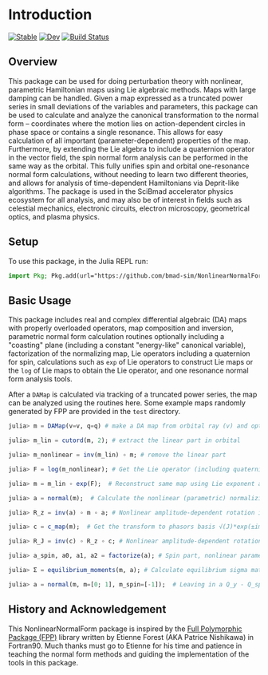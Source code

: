 # Introduction

[![Stable](https://img.shields.io/badge/docs-stable-blue.svg)](https://bmad-sim.github.io/NonlinearNormalForm.jl/stable/)
[![Dev](https://img.shields.io/badge/docs-dev-blue.svg)](https://bmad-sim.github.io/NonlinearNormalForm.jl/dev/)
[![Build Status](https://github.com/bmad-sim/NonlinearNormalForm.jl/actions/workflows/CI.yml/badge.svg?branch=main)](https://github.com/bmad-sim/NonlinearNormalForm.jl/actions/workflows/CI.yml?query=branch%3Amain)

## Overview

This package can be used for doing perturbation theory with nonlinear, parametric Hamiltonian maps using Lie algebraic methods. Maps with large damping can be handled. Given a map expressed as a truncated power series in small deviations of the variables and parameters, this package can be used to calculate and analyze the canonical transformation to the normal form – coordinates where the motion lies on action-dependent circles in phase space or contains a single resonance. This allows for easy calculation of all important (parameter-dependent) properties of the map. Furthermore, by extending the Lie algebra to include a quaternion operator in the vector field, the spin normal form analysis can be performed in the same way as the orbital. This fully unifies spin and orbital one-resonance normal form calculations, without needing to learn two different theories, and allows for analysis of time-dependent Hamiltonians via Deprit-like algorithms. The package is used in the SciBmad accelerator physics ecosystem for all analysis, and may also be of interest in fields such as celestial mechanics, electronic circuits, electron microscopy, geometrical optics, and plasma physics.

## Setup

To use this package, in the Julia REPL run:

```julia
import Pkg; Pkg.add(url="https://github.com/bmad-sim/NonlinearNormalForm.jl")
```

## Basic Usage

This package includes real and complex differential algebraic (DA) maps with properly overloaded operators, map composition and inversion, parametric normal form calculation routines optionally including a "coasting" plane (including a constant "energy-like" canonical variable), factorization of the normalizing map, Lie operators including a quaternion for spin, calculations such as `exp` of Lie operators to construct Lie maps or the `log` of Lie maps to obtain the Lie operator, and one resonance normal form analysis tools.

After a `DAMap` is calculated via tracking of a truncated power series, the map can be analyzed using the routines here. Some example maps randomly generated by FPP are provided in the `test` directory.

```julia
julia> m = DAMap(v=v, q=q) # make a DA map from orbital ray (v) and optionally spin quaternion (q)

julia> m_lin = cutord(m, 2); # extract the linear part in orbital

julia> m_nonlinear = inv(m_lin) ∘ m; # remove the linear part

julia> F = log(m_nonlinear); # Get the Lie operator (including quaternion) generating nonlinear part

julia> m = m_lin ∘ exp(F);  # Reconstruct same map using Lie exponent and linear part separately

julia> a = normal(m);  # Calculate the nonlinear (parametric) normalizing canonical transformation

julia> R_z = inv(a) ∘ m ∘ a; # Nonlinear amplitude-dependent rotation in regular phase space (x, px, …)

julia> c = c_map(m);  # Get the transform to phasors basis √(J)*exp(±im*ϕ)

julia> R_J = inv(c) ∘ R_z ∘ c; # Nonlinear amplitude-dependent rotation in phasors basis

julia> a_spin, a0, a1, a2 = factorize(a); # Spin part, nonlinear parameter-dependent fixed point, a1, a2

julia> Σ = equilibrium_moments(m, a); # Calculate equilibrium sigma matrix when fluctuation-dissipation

julia> a = normal(m, m=[0; 1], m_spin=[-1]);  # Leaving in a Q_y - Q_spin resonance
```

## History and Acknowledgement

This NonlinearNormalForm package is inspired by the [Full Polymorphic Package (FPP)](https://dl.acm.org/doi/abs/10.1145/570822.570824) library written by Etienne Forest (AKA Patrice Nishikawa) in Fortran90. Much thanks must go to Etienne for his time and patience in teaching the normal form methods and guiding the implementation of the tools in this package.


